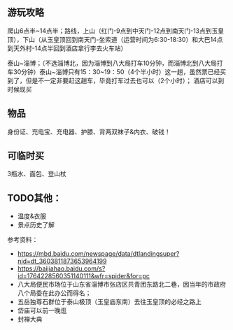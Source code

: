 ## 游玩攻略
爬山6点半~14点半；路线，上山（红门-9点到中天门-12点到南天门-13点到玉皇顶），下山（从玉皇顶回到南天门-坐索道（运营时间为6:30-18:30）和大巴14点到天外村-14点半回到酒店拿行李去火车站）

泰山~淄博；（不选淄博北，因为淄博到八大局打车10分钟，而淄博北到八大局打车30分钟）泰山~淄博只有15：30~19：50（4个半小时）这一趟，虽然票已经买到了，但是不一定非要赶这趟车，毕竟打车过去也可以（2个小时）；
酒店可以到时候现买

## 物品
身份证、充电宝、充电器、护膝、背两双袜子&内衣、破钱！

## 可临时买
3瓶水、面包、登山杖

## TODO其他：
- 温度&衣服
- 景点历史了解


参考资料：
- https://mbd.baidu.com/newspage/data/dtlandingsuper?nid=dt_3603811873653964199
- https://baijiahao.baidu.com/s?id=1764228560351140111&wfr=spider&for=pc
- 八大局便民市场位于山东省淄博市张店区共青团东路北二巷，因当年的市政府八个局委在此办公而得名；
- 五岳独尊石群位于泰山极顶（玉皇庙东南）去往玉皇顶的必经之路上
- 岱庙可以前一晚逛
- 封禅大典